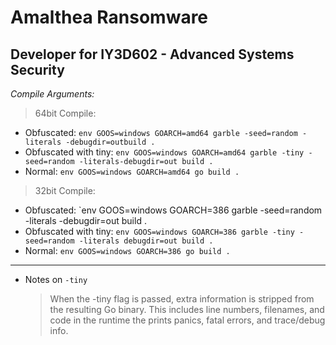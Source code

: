 # Amalthea Ransomware
## Developer for IY3D602 - Advanced Systems Security
  
_Compile Arguments:_

> 64bit Compile:
* Obfuscated: `env GOOS=windows GOARCH=amd64 garble -seed=random -literals -debugdir=outbuild .`
* Obfuscated with tiny: `env GOOS=windows GOARCH=amd64 garble -tiny -seed=random -literals-debugdir=out build .`
* Normal: `env GOOS=windows GOARCH=amd64 go build .`

> 32bit Compile:
* Obfuscated: `env GOOS=windows GOARCH=386 garble -seed=random -literals -debugdir=out build .
* Obfuscated with tiny: `env GOOS=windows GOARCH=386 garble -tiny -seed=random -literals debugdir=out build .`
* Normal: `env GOOS=windows GOARCH=386 go build .`

---

* Notes on `-tiny`
    > When the -tiny flag is passed, extra information is stripped from the resulting Go binary.
    > This includes line numbers, filenames, and code in the runtime the prints panics, fatal errors, and trace/debug info.
